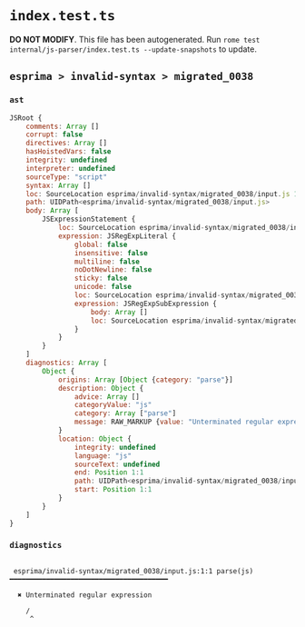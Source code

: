 # `index.test.ts`

**DO NOT MODIFY**. This file has been autogenerated. Run `rome test internal/js-parser/index.test.ts --update-snapshots` to update.

## `esprima > invalid-syntax > migrated_0038`

### `ast`

```javascript
JSRoot {
	comments: Array []
	corrupt: false
	directives: Array []
	hasHoistedVars: false
	integrity: undefined
	interpreter: undefined
	sourceType: "script"
	syntax: Array []
	loc: SourceLocation esprima/invalid-syntax/migrated_0038/input.js 1:0-1:2
	path: UIDPath<esprima/invalid-syntax/migrated_0038/input.js>
	body: Array [
		JSExpressionStatement {
			loc: SourceLocation esprima/invalid-syntax/migrated_0038/input.js 1:0-1:2
			expression: JSRegExpLiteral {
				global: false
				insensitive: false
				multiline: false
				noDotNewline: false
				sticky: false
				unicode: false
				loc: SourceLocation esprima/invalid-syntax/migrated_0038/input.js 1:0-1:2
				expression: JSRegExpSubExpression {
					body: Array []
					loc: SourceLocation esprima/invalid-syntax/migrated_0038/input.js 1:1-1:1
				}
			}
		}
	]
	diagnostics: Array [
		Object {
			origins: Array [Object {category: "parse"}]
			description: Object {
				advice: Array []
				categoryValue: "js"
				category: Array ["parse"]
				message: RAW_MARKUP {value: "Unterminated regular expression"}
			}
			location: Object {
				integrity: undefined
				language: "js"
				sourceText: undefined
				end: Position 1:1
				path: UIDPath<esprima/invalid-syntax/migrated_0038/input.js>
				start: Position 1:1
			}
		}
	]
}
```

### `diagnostics`

```

 esprima/invalid-syntax/migrated_0038/input.js:1:1 parse(js) ━━━━━━━━━━━━━━━━━━━━━━━━━━━━━━━━━━━━━━━

  ✖ Unterminated regular expression

    /
     ^


```
